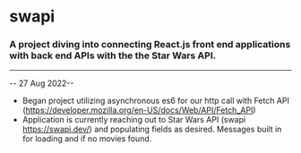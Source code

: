 # swapi

### A project diving into connecting React.js front end applications with back end APIs with the the Star Wars API.

---

-- 27 Aug 2022--

- Began project utilizing asynchronous es6 for our http call with Fetch API
  (https://developer.mozilla.org/en-US/docs/Web/API/Fetch_API)
- Application is currently reaching out to Star Wars API (swapi https://swapi.dev/) and populating fields as desired. Messages built in for loading and if no movies found.

